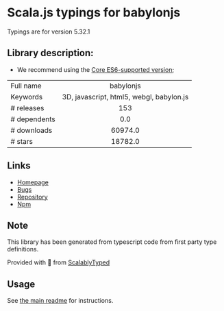 
# Scala.js typings for babylonjs

Typings are for version 5.32.1

## Library description:
* We recommend using the [Core ES6-supported version](https://www.npmjs.com/package/@babylonjs/core);

|                    |                 |
| ------------------ | :-------------: |
| Full name          | babylonjs |
| Keywords           | 3D, javascript, html5, webgl, babylon.js |
| # releases         | 153 |
| # dependents       | 0.0 |
| # downloads        | 60974.0 |
| # stars            | 18782.0 |

## Links
- [Homepage](https://www.babylonjs.com)
- [Bugs](https://github.com/BabylonJS/Babylon.js/issues)
- [Repository](https://github.com/BabylonJS/Babylon.js)
- [Npm](https://www.npmjs.com/package/babylonjs)
    


## Note
This library has been generated from typescript code from first party type definitions.

Provided with :purple_heart: from [ScalablyTyped](https://github.com/oyvindberg/ScalablyTyped)

## Usage
See [the main readme](../../readme.md) for instructions.


